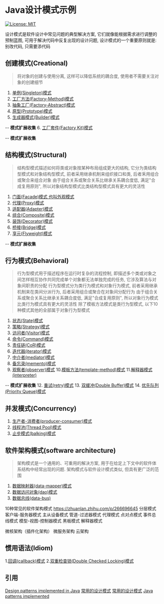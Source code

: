 # Java设计模式示例

[![License: MIT](https://img.shields.io/badge/License-MIT-blue.svg)](https://opensource.org/licenses/MIT) 

设计模式是软件设计中常见问题的典型解决方案, 它们就像能根据需求进行调整的预制蓝图, 可用于解决代码中反复出现的设计问题, 设计模式的一个重要原则就是: 别改代码, 只需要添代码

## 创建模式(Creational)

> 将对象的创建与使用分离, 这样可以降低系统的耦合度, 使用者不需要关注对象的创建细节

1. [单例(Singleton)模式](../design-patterns/singleton/README.md)
2. [工厂方法(Factory-Method)模式](../design-patterns/factory-method/README.md)
3. [抽象工厂(Factory-Abstract)模式](../design-patterns/factory-abstract/README.md)
4. [原型(Prototype)模式](../design-patterns/prototype/README.md)
5. [生成器模式(Builder)模式](../design-patterns/builder/README.md)

-- **模式扩展收集**
6. [工厂套件(Factory Kit)模式](../design-patterns/factory-kit/README.md)

-- **模式扩展收集**

## 结构模式(Structural)

> 结构型模式描述如何将类或对象按某种布局组成更大的结构, 它分为类结构型模式和对象结构型模式, 前者采用继承机制来组织接口和类, 后者釆用组合或聚合来组合对象
> 由于组合关系或聚合关系比继承关系耦合度低, 满足"合成复用原则", 所以对象结构型模式比类结构型模式具有更大的灵活性

1. [门面(Facade)模式 也叫外观模式](../design-patterns/facade/README.md)
2. [代理(Proxy)模式](../design-patterns/proxy/README.md)
3. [适配器(Adapter)模式](../design-patterns/adapter/README.md)
4. [组合(Composite)模式](../design-patterns/composite/README.md)
5. [装饰(Decorator)模式](../design-patterns/decorator/README.md)
6. [桥接(Bridge)模式](../design-patterns/bridge/README.md)
7. [享元(Flyweight)模式](../design-patterns/flyweight/README.md)

-- **模式扩展收集**

## 行为模式(Behavioral)

> 行为型模式用于描述程序在运行时复杂的流程控制, 即描述多个类或对象之间怎样相互协作共同完成单个对象都无法单独完成的任务, 它涉及算法与对象间职责的分配
> 行为型模式分为类行为模式和对象行为模式, 前者采用继承机制来在类间分派行为, 后者采用组合或聚合在对象间分配行为
> 由于组合关系或聚合关系比继承关系耦合度低, 满足"合成复用原则", 所以对象行为模式比类行为模式具有更大的灵活性
> 除了模板方法模式是类行为型模式, 以下10种模式其他的全部属于对象行为型模式

1. [状态(State)模式](../design-patterns/state/README.md)
2. [策略(Strategy)模式](../design-patterns/strategy/README.md)
3. [访问者(Visitor)模式](../design-patterns/visitor/README.md)
4. [命令(Command)模式](../design-patterns/command/README.md)
5. [责任链(CoR)模式](../design-patterns/chain-of-responsibility/README.md)
6. [迭代器(iterator)模式](../design-patterns/iterator/README.md)
7. [中介者(mediator)模式](../design-patterns/mediator/README.md)
8. [备忘录(memento)模式](../design-patterns/memento/README.md)
9. [观察者(observer)模式](../design-patterns/observer/README.md)
10.[模板方法(template-method)模式](../design-patterns/template-method/README.md)
11.[解释器模式(interpreter)](../design-patterns/interpreter/README.md)

-- **模式扩展收集**
12. [重试(retry)模式](../design-patterns/retry/README.md)
13. [双缓冲(Double Buffer)模式](../design-patterns/double-buffer/README.md)
14. [优先队列(Priority Queue)模式](../design-patterns/priority-queue/README.md)

## 并发模式(Concurrency)
1. [生产者-消费者(producer-consumer)模式](../design-patterns/producer-consumer/README.md)
2. [线程池(Thread Pool)模式](../design-patterns/state/README.md)
3. [止步模式(balking)模式](../design-patterns/balking/README.md)

## 软件架构模式(software architecture)

> 架构模式是一个通用的、可重用的解决方案, 用于在给定上下文中的软件体系结构中经常出现的问题. 架构模式与软件设计模式类似, 但具有更广泛的范围

1. [数据映射器(data-mapper)模式](../design-patterns/data-mapper/README.md)
2. [数据访问对象(dao)模式](../design-patterns/dao/README.md)
3. [数据总线(data-bus)](../design-patterns/data-bus/README.md)

10种常见的软件架构模式  https://zhuanlan.zhihu.com/p/266696645
分层模式
客户端-服务器模式
主从设备模式
管道-过滤器模式
代理模式
点对点模式
事件总线模式
模型-视图-控制器模式
黑板模式
解释器模式

微核架构（插件化架构）
微服务架构
云架构

## 惯用语法(Idiom)

1.[回调(callback)模式](../design-patterns/callback/README.md)
2.[双重检查锁(Double Checked Locking)模式](../design-patterns/double-checked-locking/README.md)


## 引用
[Design patterns implemented in Java](https://github.com/iluwatar/java-design-patterns)
[常用的设计模式](https://sourcemaking.com/design_patterns)
[常用的设计模式](https://refactoringguru.cn/design-patterns)
[Java patterns implemented](https://java-design-patterns.com/patterns/)
